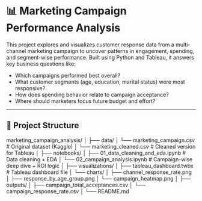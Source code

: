 # 📊 Marketing Campaign Performance Analysis

This project explores and visualizes customer response data from a multi-channel marketing campaign to uncover patterns in engagement, spending, and segment-wise performance. Built using Python and Tableau, it answers key business questions like:

- Which campaigns performed best overall?
- What customer segments (age, education, marital status) were most responsive?
- How does spending behavior relate to campaign acceptance?
- Where should marketers focus future budget and effort?

---

## 📁 Project Structure

marketing_campaign_analysis/
│
├── data/
│ └── marketing_campaign.csv # Original dataset (Kaggle)
│ └── marketing_cleaned.csv # Cleaned version for Tableau
│
├── notebooks/
│ ├── 01_data_cleaning_and_eda.ipynb # Data cleaning + EDA
│ └── 02_campaign_analysis.ipynb # Campaign-wise deep dive + ROI logic
│
├── visualizations/
│ ├── tableau_dashboard.twbx # Tableau dashboard file
│ └── charts/
│ ├── channel_response_rate.png
│ ├── response_by_age_group.png
│ └── campaign_heatmap.png
│
├── outputs/
│ ├── campaign_total_acceptances.csv
│ └── campaign_response_rate.csv
│
└── README.md

